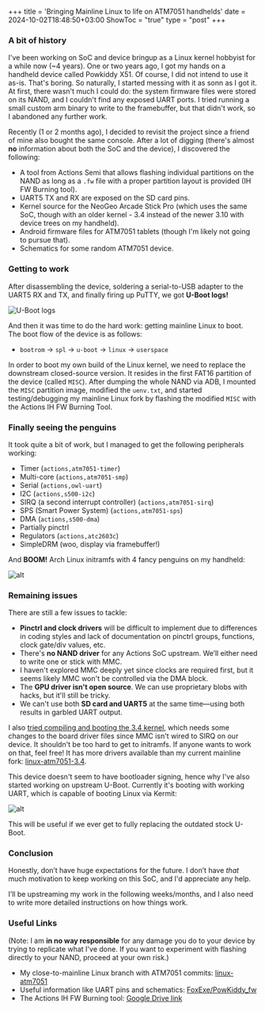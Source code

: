 +++
title = 'Bringing Mainline Linux to life on ATM7051 handhelds'
date = 2024-10-02T18:48:50+03:00
ShowToc = "true"
type = "post"
+++
### A bit of history

I've been working on SoC and device bringup as a Linux kernel hobbyist for a while now (~4 years). One or two years ago, I got my hands on a handheld device called Powkiddy X51. Of course, I did not intend to use it as-is. That's boring. So naturally, I started messing with it as sonn as I got it. At first, there wasn't much I could do: the system firmware files were stored on its NAND, and I couldn't find any exposed UART ports. I tried running a small custom arm binary to write to the framebuffer, but that didn't work, so I abandoned any further work.

Recently (1 or 2 months ago), I decided to revisit the project since a friend of mine also bought the same console. After a lot of digging (there's almost **no** information about both the SoC and the device), I discovered the following:

- A tool from Actions Semi that allows flashing individual partitions on the NAND as long as a `.fw` file with a proper partition layout is provided (IH FW Burning tool).
- UART5 TX and RX are exposed on the SD card pins.
- Kernel source for the NeoGeo Arcade Stick Pro (which uses the same SoC, though with an older kernel - 3.4 instead of the newer 3.10 with device trees on my handheld).
- Android firmware files for ATM7051 tablets (though I'm likely not going to pursue that).
- Schematics for some random ATM7051 device.

### Getting to work

After disassembling the device, soldering a serial-to-USB adapter to the UART5 RX and TX, and finally firing up PuTTY, we got **U-Boot logs!**

![U-Boot logs](/images/stockubootlogs-x51.png#center)

And then it was time to do the hard work: getting mainline Linux to boot. The boot flow of the device is as follows:

- `bootrom` → `spl` → `u-boot` → `linux` → `userspace`

In order to boot my own build of the Linux kernel, we need to replace the downstream closed-source version. It resides in the first FAT16 partition of the device (called `MISC`). After dumping the whole NAND via ADB, I mounted the `MISC` partition image, modified the `uenv.txt`, and started testing/debugging my mainline Linux fork by flashing the modified `MISC` with the Actions IH FW Burning Tool.

### Finally seeing the penguins

It took quite a bit of work, but I managed to get the following peripherals working:

- Timer (`actions,atm7051-timer`)
- Multi-core (`actions,atm7051-smp`)
- Serial (`actions,owl-uart`)
- I2C (`actions,s500-i2c`)
- SIRQ (a second interrupt controller) (`actions,atm7051-sirq`)
- SPS (Smart Power System) (`actions,atm7051-sps`)
- DMA (`actions,s500-dma`)
- Partially pinctrl
- Regulators (`actions,atc2603c`)
- SimpleDRM (woo, display via framebuffer!)

And **BOOM!** Arch Linux initramfs with 4 fancy penguins on my handheld:

![alt](/images/bringing-mainline-linux-to-life-on-atm7051-handhelds-v0-rp5vjhpag0ld1.webp#center)

### Remaining issues

There are still a few issues to tackle:

- **Pinctrl and clock drivers** will be difficult to implement due to differences in coding styles and lack of documentation on pinctrl groups, functions, clock gate/div values, etc.
- There's **no NAND driver** for any Actions SoC upstream. We’ll either need to write one or stick with MMC.
- I haven't explored MMC deeply yet since clocks are required first, but it seems likely MMC won't be controlled via the DMA block.
- The **GPU driver isn't open source**. We can use proprietary blobs with hacks, but it'll still be tricky.
- We can't use both **SD card and UART5** at the same time—using both results in garbled UART output.

I also [tried compiling and booting the 3.4 kernel](https://imgur.com/BPyupV1), which needs some changes to the board driver files since MMC isn't wired to SIRQ on our device. It shouldn't be too hard to get to initramfs. If anyone wants to work on that, feel free! It has more drivers available than my current mainline fork: [linux-atm7051-3.4](https://github.com/ivoszbg/linux-atm7051-3.4).

This device doesn't seem to have bootloader signing, hence why I've also started working on upstream U-Boot. Currently it's booting with working UART, which is capable of booting Linux via Kermit:

![alt](/images/atm7051_u-boot.png#center)

This will be useful if we ever get to fully replacing the outdated stock U-Boot.

### Conclusion

Honestly, don’t have huge expectations for the future. I don’t have *that* much motivation to keep working on this SoC, and I'd appreciate any help.

I’ll be upstreaming my work in the following weeks/months, and I also need to write more detailed instructions on how things work.

### Useful Links

(Note: I am **in no way responsible** for any damage you do to your device by trying to replicate what I've done. If you want to experiment with flashing directly to your NAND, proceed at your own risk.)

- My close-to-mainline Linux branch with ATM7051 commits: [linux-atm7051](https://github.com/ivoszbg/linux/tree/v6.11rc2-atm7051)
- Useful information like UART pins and schematics: [FoxExe/PowKiddy_fw](https://github.com/FoxExe/PowKiddy_fw)
- The Actions IH FW Burning tool: [Google Drive link](https://drive.google.com/file/d/1rtRJhpKrM6H6nkps-zROSNV0WDQ3FAfS/view)

